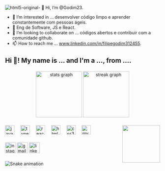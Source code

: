 ![html5-original](https://github.com/user-attachments/assets/8e6acdd8-15c7-4dfb-b726-2f1309854775)- 👋 Hi, I’m @Godim23.
- 👀 I’m interested in ... desenvolver código limpo e aprender constantemente com pessoas ágeis.
- 🌱 Eng de Software, JS e React.
- 💞️ I’m looking to collaborate on ... códigos abertos e contribuir com a comunidade github.
- 📫 How to reach me ... www.linkedin.com/in/filipegodim312455.
<!---
Godim23/Godim23 is a ✨ special ✨ repository because its `README.md` (this file) appears on your GitHub profile.
You can click the Preview link to take a look at your changes.
--->
<h2 align="left">Hi 👋! My name is ... and I'm a ..., from ....</h2>

###

<div align="center">
  <img src="https://github-readme-stats.vercel.app/api?username=Deus23&hide_title=false&hide_rank=false&show_icons=true&include_all_commits=false&count_private=true&disable_animations=false&theme=dracula&locale=en&hide_border=false" height="150" alt="stats graph"  />
  <img src="https://streak-stats.demolab.com?user=Deus23&locale=en&mode=daily&theme=dracula&hide_border=false&border_radius=5" height="150" alt="streak graph"  />
</div>

###

<img align="right" height="122" src="https://www.google.com/url?sa=i&url=https%3A%2F%2Fgifdb.com%2Fgif%2Foffice-cat-typing-computer-l6urlu1jc1bvwo3i.html&psig=AOvVaw3ppwEFyVZoLgwO0HZEEA1O&ust=1720993105072000&source=images&cd=vfe&opi=89978449&ved=0CBAQjRxqFwoTCICL-Yj9pIcDFQAAAAAdAAAAABAh"  />

###

<div align="left">
  <img src="https://cdn.jsdelivr.net/gh/devicons/devicon/icons/javascript/javascript-original.svg" height="30" alt="javascript logo"  />
  <img width="12" />
  <img src="https://cdn.jsdelivr.net/gh/devicons/devicon/icons/typescript/typescript-original.svg" height="30" alt="typescript logo"  />
  <img width="12" />
  <img src="https://cdn.jsdelivr.net/gh/devicons/devicon/icons/react/react-original-wordmark.svg" height="30" alt="react logo"  />
  <img width="12" />
  <img src="https://cdn.jsdelivr.net/gh/devicons/devicon/icons/html5/html5-original.svg" height="30" alt="html5 logo"  />
  <img width="12" />
  <img src="https://cdn.jsdelivr.net/gh/devicons/devicon/icons/css3/css3-original.svg" height="30" alt="css3 logo"  />
  <img width="12" />
  <img src="https://cdn.jsdelivr.net/gh/devicons/devicon/icons/mysql/mysql-original-wordmark.svg" height="30" alt="mysql logo"  />
</div>

###

<div align="left">
  <img src="https://img.shields.io/static/v1?message=Instagram&logo=instagram&label=&color=E4405F&logoColor=white&labelColor=&style=for-the-badge" height="35" alt="instagram logo"  />
  <img src="https://img.shields.io/static/v1?message=Gmail&logo=gmail&label=&color=D14836&logoColor=white&labelColor=&style=for-the-badge" height="35" alt="gmail logo"  />
  <img src="https://img.shields.io/static/v1?message=LinkedIn&logo=linkedin&label=&color=0077B5&logoColor=white&labelColor=&style=for-the-badge" height="35" alt="linkedin logo"  />
</div>

###

<img src="https://raw.githubusercontent.com/Deus23/Deus23/output/snake.svg" alt="Snake animation" />

###
